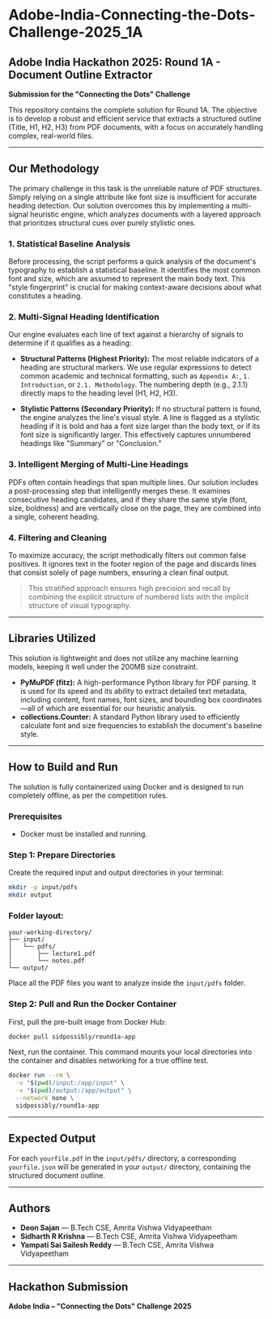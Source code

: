 # Adobe-India-Connecting-the-Dots-Challenge-2025_1A

## Adobe India Hackathon 2025: Round 1A - Document Outline Extractor  
**Submission for the "Connecting the Dots" Challenge**

This repository contains the complete solution for Round 1A. The objective is to develop a robust and efficient service that extracts a structured outline (Title, H1, H2, H3) from PDF documents, with a focus on accurately handling complex, real-world files.

---

## Our Methodology

The primary challenge in this task is the unreliable nature of PDF structures. Simply relying on a single attribute like font size is insufficient for accurate heading detection. Our solution overcomes this by implementing a multi-signal heuristic engine, which analyzes documents with a layered approach that prioritizes structural cues over purely stylistic ones.

### 1. Statistical Baseline Analysis

Before processing, the script performs a quick analysis of the document's typography to establish a statistical baseline. It identifies the most common font and size, which are assumed to represent the main body text. This "style fingerprint" is crucial for making context-aware decisions about what constitutes a heading.

### 2. Multi-Signal Heading Identification

Our engine evaluates each line of text against a hierarchy of signals to determine if it qualifies as a heading:

- **Structural Patterns (Highest Priority):** The most reliable indicators of a heading are structural markers. We use regular expressions to detect common academic and technical formatting, such as `Appendix A:`, `1. Introduction`, or `2.1. Methodology`. The numbering depth (e.g., 2.1.1) directly maps to the heading level (H1, H2, H3).

- **Stylistic Patterns (Secondary Priority):** If no structural pattern is found, the engine analyzes the line's visual style. A line is flagged as a stylistic heading if it is bold and has a font size larger than the body text, or if its font size is significantly larger. This effectively captures unnumbered headings like "Summary" or "Conclusion."

### 3. Intelligent Merging of Multi-Line Headings

PDFs often contain headings that span multiple lines. Our solution includes a post-processing step that intelligently merges these. It examines consecutive heading candidates, and if they share the same style (font, size, boldness) and are vertically close on the page, they are combined into a single, coherent heading.

### 4. Filtering and Cleaning

To maximize accuracy, the script methodically filters out common false positives. It ignores text in the footer region of the page and discards lines that consist solely of page numbers, ensuring a clean final output.

> This stratified approach ensures high precision and recall by combining the explicit structure of numbered lists with the implicit structure of visual typography.

---

## Libraries Utilized

This solution is lightweight and does not utilize any machine learning models, keeping it well under the 200MB size constraint.

- **PyMuPDF (fitz):** A high-performance Python library for PDF parsing. It is used for its speed and its ability to extract detailed text metadata, including content, font names, font sizes, and bounding box coordinates—all of which are essential for our heuristic analysis.
- **collections.Counter:** A standard Python library used to efficiently calculate font and size frequencies to establish the document's baseline style.

---

## How to Build and Run

The solution is fully containerized using Docker and is designed to run completely offline, as per the competition rules.

### Prerequisites

- Docker must be installed and running.

### Step 1: Prepare Directories

Create the required input and output directories in your terminal:

```bash
mkdir -p input/pdfs
mkdir output
```

### Folder layout:

```plaintext
your-working-directory/
├── input/
│   └── pdfs/
│       ├── lecture1.pdf
│       └── notes.pdf
└── output/
```

Place all the PDF files you want to analyze inside the `input/pdfs` folder.

### Step 2: Pull and Run the Docker Container

First, pull the pre-built image from Docker Hub:

```bash
docker pull sidpossibly/round1a-app
```

Next, run the container. This command mounts your local directories into the container and disables networking for a true offline test.

```bash
docker run --rm \
  -v "$(pwd)/input:/app/input" \
  -v "$(pwd)/output:/app/output" \
  --network none \
  sidpossibly/round1a-app
```

---

## Expected Output

For each `yourfile.pdf` in the `input/pdfs/` directory, a corresponding `yourfile.json` will be generated in your `output/` directory, containing the structured document outline.

---

## Authors

- **Deon Sajan** — B.Tech CSE, Amrita Vishwa Vidyapeetham  
- **Sidharth R Krishna** — B.Tech CSE, Amrita Vishwa Vidyapeetham  
- **Yampati Sai Sailesh Reddy** — B.Tech CSE, Amrita Vishwa Vidyapeetham

---

## Hackathon Submission

**Adobe India – "Connecting the Dots" Challenge 2025**
